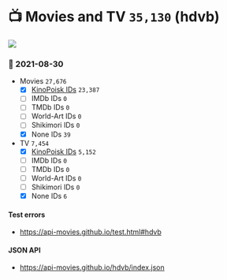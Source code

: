 # :tv: Movies and TV `35,130` (hdvb)

<a href="https://API-Movies.github.io"><img src="https://API-Movies.github.io/banner.png?cache"></a>

### :date: 2021-08-30
- Movies `27,676`
  - [x] <a href="https://API-Movies.github.io/hdvb/movie_kinopoisk_ids.json">KinoPoisk IDs</a> `23,387`
  - [ ] IMDb IDs `0`
  - [ ] TMDb IDs `0`
  - [ ] World-Art IDs `0`
  - [ ] Shikimori IDs `0`
  - [x] None IDs `39`
- TV `7,454`
  - [x] <a href="https://API-Movies.github.io/hdvb/tv_kinopoisk_ids.json">KinoPoisk IDs</a> `5,152`
  - [ ] IMDb IDs `0`
  - [ ] TMDb IDs `0`
  - [ ] World-Art IDs `0`
  - [ ] Shikimori IDs `0`
  - [x] None IDs `6`
#### Test errors
- <a href='https://api-movies.github.io/test.html#hdvb'>https://api-movies.github.io/test.html#hdvb</a>
#### JSON API
- <a href='https://api-movies.github.io/hdvb/index.json'>https://api-movies.github.io/hdvb/index.json</a>
